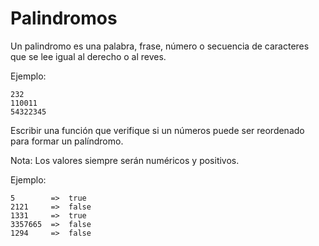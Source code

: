 # Palindromos

Un palindromo es una palabra, frase, número o secuencia de caracteres que se lee igual al derecho o al reves.

Ejemplo:

```
232
110011
54322345
```

Escribir una función que verifique si un números puede ser reordenado para formar un palíndromo.

Nota: Los valores siempre serán numéricos y positivos.

Ejemplo:

```
5        =>  true
2121     =>  false
1331     =>  true
3357665  =>  false
1294     =>  false
```

